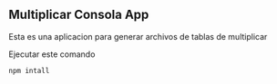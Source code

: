 ## Multiplicar Consola App

Esta es una aplicacion para generar archivos de tablas de multiplicar 

Ejecutar este comando

````
npm intall
````